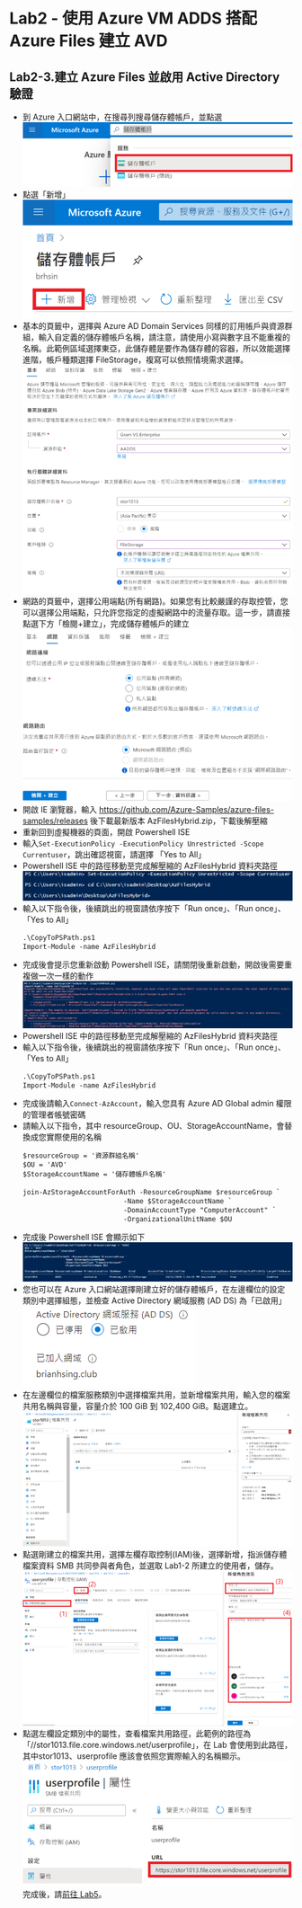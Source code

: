 # Lab2 - 使用 Azure VM ADDS 搭配 Azure Files 建立 AVD
## Lab2-3.建立 Azure Files 並啟用 Active Directory 驗證

 - 到 Azure 入口網站中，在搜尋列搜尋儲存體帳戶，並點選<br>
   ![GITHUB](https://github.com/BrianHsing/Azure-Virtual-Desktop/blob/master/Lab1/storage1.png "storage1")<br>
 - 點選「新增」<br>
   ![GITHUB](https://github.com/BrianHsing/Azure-Virtual-Desktop/blob/master/Lab1/storage2.png "storage2")<br>
 - 基本的頁籤中，選擇與 Azure AD Domain Services 同樣的訂用帳戶與資源群組，輸入自定義的儲存體帳戶名稱，請注意，請使用小寫與數字且不能重複的名稱。此範例區域選擇東亞，此儲存體是要作為儲存體的容器，所以效能選擇進階，帳戶種類選擇 FileStorage，複寫可以依照情境需求選擇。<br>
   ![GITHUB](https://github.com/BrianHsing/Azure-Virtual-Desktop/blob/master/Lab1/storage3.png "storage3")<br>
 - 網路的頁籤中，選擇公用端點(所有網路)。如果您有比較嚴謹的存取控管，您可以選擇公用端點，只允許您指定的虛擬網路中的流量存取。這一步，請直接點選下方「檢閱+建立」，完成儲存體帳戶的建立<br>
   ![GITHUB](https://github.com/BrianHsing/Azure-Virtual-Desktop/blob/master/Lab1/storage4.png "storage4")<br>
 - 開啟 IE 瀏覽器，輸入 https://github.com/Azure-Samples/azure-files-samples/releases 後下載最新版本 AzFilesHybrid.zip，下載後解壓縮<br>
 - 重新回到虛擬機器的頁面，開啟 Powershell ISE<br>
 - 輸入`Set-ExecutionPolicy -ExecutionPolicy Unrestricted -Scope Currentuser`，跳出確認視窗，請選擇 「Yes to All」<br>
 - Powershell ISE 中的路徑移動至完成解壓縮的 AzFilesHybrid 資料夾路徑<br>
   ![GITHUB](https://github.com/BrianHsing/Azure-Virtual-Desktop/blob/master/Lab2/ada1.png "ada1")<br>
 - 輸入以下指令後，後續跳出的視窗請依序按下「Run once」、「Run once」、「Yes to All」<br>
	```
	.\CopyToPSPath.ps1
	Import-Module -name AzFilesHybrid
	``` 
 - 完成後會提示您重新啟動 Powershell ISE，請關閉後重新啟動，開啟後需要重複做一次一樣的動作<br>
   ![GITHUB](https://github.com/BrianHsing/Azure-Virtual-Desktop/blob/master/Lab2/ada2.png "ada2")<br>
 - Powershell ISE 中的路徑移動至完成解壓縮的 AzFilesHybrid 資料夾路徑<br>
 - 輸入以下指令後，後續跳出的視窗請依序按下「Run once」、「Run once」、「Yes to All」<br>
	```
	.\CopyToPSPath.ps1
	Import-Module -name AzFilesHybrid
	``` 
 - 完成後請輸入`Connect-AzAccount`，輸入您具有 Azure AD Global admin 權限的管理者帳號密碼<br>
 - 請輸入以下指令，其中 resourceGroup、OU、StorageAccountName，會替換成您實際使用的名稱<br>
   	```
	$resourceGroup = '資源群組名稱'
	$OU = 'AVD'
	$StorageAccountName = '儲存體帳戶名稱'

	join-AzStorageAccountForAuth -ResourceGroupName $resourceGroup `
                             -Name $StorageAccountName `
                             -DomainAccountType "ComputerAccount" `
                             -OrganizationalUnitName $OU
	``` 
 - 完成後 Powershell ISE 會顯示如下<br>
   ![GITHUB](https://github.com/BrianHsing/Azure-Virtual-Desktop/blob/master/Lab2/ada3.png "ada3")<br>
 - 您也可以在 Azure 入口網站選擇剛建立好的儲存體帳戶，在左邊欄位的設定類別中選擇組態，並檢查 Active Directory 網域服務 (AD DS) 為「已啟用」<br>
   ![GITHUB](https://github.com/BrianHsing/Azure-Virtual-Desktop/blob/master/Lab2/ada4.png "ada4")<br>
 - 在左邊欄位的檔案服務類別中選擇檔案共用，並新增檔案共用，輸入您的檔案共用名稱與容量，容量介於 100 GiB 到 102,400 GiB。點選建立。<br>
   ![GITHUB](https://github.com/BrianHsing/Azure-Virtual-Desktop/blob/master/Lab1/storage6.png "storage6")<br>
 - 點選剛建立的檔案共用，選擇左欄存取控制(IAM)後，選擇新增，指派儲存體檔案資料 SMB 共同參與者角色，並選取 Lab1-2 所建立的使用者，儲存。<br>
   ![GITHUB](https://github.com/BrianHsing/Azure-Virtual-Desktop/blob/master/Lab1/storage7.png "storage7")<br>
 - 點選左欄設定類別中的屬性，查看檔案共用路徑，此範例的路徑為「//stor1013.file.core.windows.net/userprofile」，在 Lab 會使用到此路徑，其中stor1013、userprofile 應該會依照您實際輸入的名稱顯示。<br>
   ![GITHUB](https://github.com/BrianHsing/Azure-Virtual-Desktop/blob/master/Lab1/storage8.png "storage8")<br>
 完成後，請[前往 Lab5](https://github.com/BrianHsing/Azure-Virtual-Desktop/blob/master/Lab5.md)。<br>